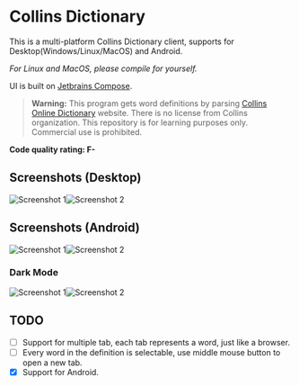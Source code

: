 # Collins Dictionary

This is a multi-platform Collins Dictionary client, supports for Desktop(Windows/Linux/MacOS) and Android.

*For Linux and MacOS, please compile for yourself.*

UI is built on [Jetbrains Compose](https://github.com/JetBrains/compose-jb).

> **Warning:** This program gets word definitions by parsing [Collins Online Dictionary](https://www.collinsdcionary.com) website.
> There is no license from Collins organization. This repository is for learning purposes only. Commercial use is prohibited.

**Code quality rating: F-**

## Screenshots (Desktop)

![Screenshot 1](assets/screenshots/desktop_1.png)![Screenshot 2](assets/screenshots/desktop_2.png)

## Screenshots (Android)

![Screenshot 1](assets/screenshots/android_1.png)![Screenshot 2](assets/screenshots/android_2.png)

### Dark Mode

![Screenshot 1](assets/screenshots/android_1_dark.png)![Screenshot 2](assets/screenshots/android_2_dark.png)

## TODO

- [ ] Support for multiple tab, each tab represents a word, just like a browser.
- [ ] Every word in the definition is selectable, use middle mouse button to open a new tab.
- [x] Support for Android.